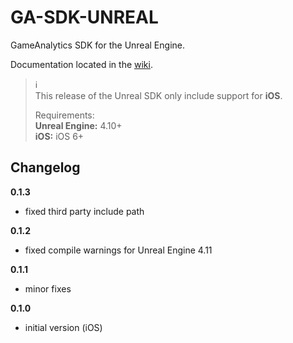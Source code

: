 # GA-SDK-UNREAL
GameAnalytics SDK for the Unreal Engine.

Documentation located in the [wiki](https://github.com/GameAnalytics/GA-SDK-UNREAL/wiki).  

> :information_source:<br>
> This release of the Unreal SDK only include support for **iOS**.<br>
> 
> Requirements:<br/>
> **Unreal Engine:** 4.10+  
> **iOS:** iOS 6+

Changelog
---------
**0.1.3**
* fixed third party include path

**0.1.2**
* fixed compile warnings for Unreal Engine 4.11

**0.1.1**
* minor fixes

**0.1.0**
* initial version (iOS)
